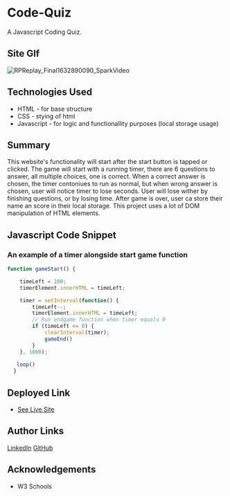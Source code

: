 # Code-Quiz
A Javascript Coding Quiz.

## Site GIf
![RPReplay_Final1632890090_SparkVideo](https://user-images.githubusercontent.com/75599021/135204750-e41642fa-0f6b-4467-bfa1-9dbd4c90dace.gif)

## Technologies Used
- HTML - for base structure
- CSS - stying of html
- Javascript - for logic and functionallity purposes (local storage usage)

## Summary 
This website's functionality will start after the start button is tapped or clicked. The game will start with a running timer, there are 6 questions to answer, all multiple choices, one is correct. When a correct answer is chosen, the timer contoniues to run as normal, but when wrong answer is chosen, user will notice timer to lose seconds. User will lose wither by finishing questions, or by losing time. After game is over, user ca store their name an score in their local storage. This project uses a lot of DOM manipulation of HTML elements. 

## Javascript Code Snippet

### An example of a timer alongside start game function
```javascript
function gameStart() {

    timeLeft = 100;
    timerElement.innerHTML = timeLeft;

    timer = setInterval(function() {
        timeLeft--;
        timerElement.innerHTML = timeLeft;
        // Run endgame function when timer equals 0
        if (timeLeft <= 0) {
            clearInterval(timer);
            gameEnd() 
        }
    }, 1000);
  
   loop()
  }

```

## Deployed Link

* [See Live Site](https://mehdisafari77.github.io/Code-Quiz//)

## Author Links
[LinkedIn](https://www.linkedin.com/in/mehdi-safari-992799142/)
[GitHub](https://github.com/mehdisafari77)

## Acknowledgements
- W3 Schools
